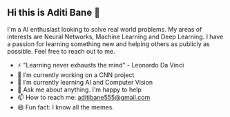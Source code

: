 ## Hi this is Aditi Bane 👋
I'm a AI enthusiast looking to solve real world problems. My areas of interests are Neural Networks, Machine Learning and Deep Learning.
I have a passion for learning something new and helping others as publicly as possible. Feel free to reach out to me.
* ⚡ "Learning never exhausts the mind" - Leonardo Da Vinci
* 🔭 I’m currently working on a CNN project
* 🌱 I’m currently learning AI and Computer Vision
* 💬 Ask me about anything. I'm happy to help
* 📫 How to reach me: aditibane555@gmail.com
* 😄 Fun fact: I know all the memes.

